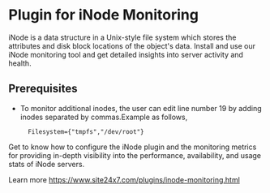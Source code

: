 Plugin for iNode Monitoring
=============================

iNode is a data structure in a Unix-style file system which stores the attributes and disk block locations of the object's data. Install and use our iNode monitoring tool and get detailed insights into server activity and health.

## Prerequisites

- To monitor additional inodes, the user can edit line number 19 by adding inodes separated by commas.Example as follows,

		Filesystem={"tmpfs","/dev/root"} 

Get to know how to configure the iNode plugin and the monitoring metrics for providing in-depth visibility into the performance, availability, and usage stats of iNode servers.

Learn more https://www.site24x7.com/plugins/inode-monitoring.html
